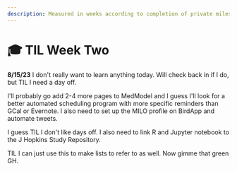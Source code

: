 ```yaml
---
description: Measured in weeks according to completion of private milestones I guess
---
```


# 🎓 TIL Week Two

**8/15/23** I don't really want to learn anything today. Will check back in if I do, but TIL I need a day off.&#x20;

I'll probably go add 2-4 more pages to MedModel and I guess I'll look for a better automated scheduling program with more specific reminders than GCal or Evernote. I also need to set up the MILO profile on BirdApp and automate tweets.

I guess TIL I don't like days off. I also need to link R and Jupyter notebook to the J Hopkins Study Repository.

TIL I can just use this to make lists to refer to as well. Now gimme that green GH.
